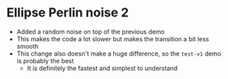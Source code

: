 # Ellipse Perlin noise 2

- Added a random noise on top of the previous demo
- This makes the code a lot slower but makes the transition a bit less smooth
- This change also doesn't make a huge difference, so the `test-v1` demo is probably the best
	- It is definitely the fastest and simplest to understand

